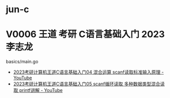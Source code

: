 # jun-c

# V0006 王道 考研 C语言基础入门 2023 李志龙

basics/main.go
* [2023考研计算机王道C语言基础入门04 混合运算 scanf读取标准输入原理 - YouTube](https://www.youtube.com/watch?v=589MtMQLzv8)
* [2023考研计算机王道C语言基础入门05 scanf循环读取 多种数据类型混合读取 printf讲解 - YouTube](https://www.youtube.com/watch?v=OaF81ILO5o4)


